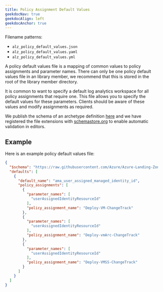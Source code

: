 ```yaml
---
title: Policy Assignment Default Values
geekdocNav: true
geekdocAlign: left
geekdocAnchor: true
---
```


Filename patterns:

- `alz_policy_default_values.json`
- `alz_policy_default_values.yaml`
- `alz_policy_default_values.yml`

A policy default values file is a mapping of common values to policy assignments and parameter names.
There can only be one policy default values file in an library member, we recommend that this is stored in the root of the library member directory.

It is common to want to specify a default log analytics workspace for all policy assignments that require one.
This file allows you to specify the default values for these parameters.
Clients should be aware of these values and modify assignments as required.

We publish the schema of an archetype definition [here](https://raw.githubusercontent.com/Azure/Azure-Landing-Zones-Library/main/schemas/default_policy_values.json) and we have registered the file extensions with [schemastore.org](https://www.schemastore.org/json/) to enable  automatic validation in editors.

## Example

Here is an example policy default values file:

```json
{
  "$schema": "https://raw.githubusercontent.com/Azure/Azure-Landing-Zones-Library/main/schemas/default_policy_values.json",
  "defaults": [
    {
      "default_name": "ama_user_assigned_managed_identity_id",
      "policy_assignments": [
        {
          "parameter_names": [
            "userAssignedIdentityResourceId"
          ],
          "policy_assignment_name": "Deploy-VM-ChangeTrack"
        },
        {
          "parameter_names": [
            "userAssignedIdentityResourceId"
          ],
          "policy_assignment_name": "Deploy-vmArc-ChangeTrack"
        },
        {
          "parameter_names": [
            "userAssignedIdentityResourceId"
          ],
          "policy_assignment_name": "Deploy-VMSS-ChangeTrack"
        }
      ]
    }
  ]
}
```

